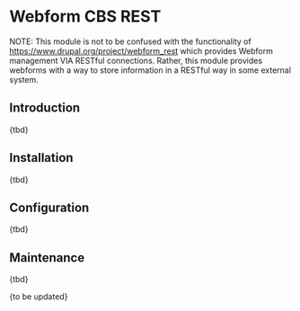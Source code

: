 Webform CBS REST
================

NOTE: This module is not to be confused with the functionality of https://www.drupal.org/project/webform_rest which provides Webform management VIA RESTful connections. Rather, this module provides webforms with a way to store information in a RESTful way in some external system.

Introduction
------------
{tbd}

Installation
------------
{tbd}


Configuration
-------------
{tbd}




Maintenance
-----------
{tbd}

{to be updated}
